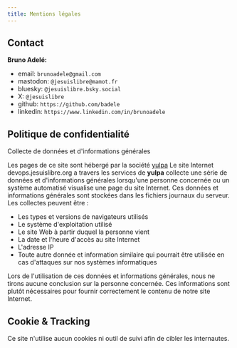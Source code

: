 ```yaml
---
title: Mentions légales
---
```


## Contact

**Bruno Adelé:**

- email: `brunoadele@gmail.com`
- mastodon: `@jesuislibre@mamot.fr`
- bluesky: `@jesuislibre.bsky.social`
- X: `@jesuislibre`
- github: `https://github.com/badele`
- linkedin: `https://www.linkedin.com/in/brunoadele`

## Politique de confidentialité

Collecte de données et d'informations générales

Les pages de ce site sont hébergé par la société [yulpa](https://yulpa.io/) Le
site Internet devops.jesuislibre.org a travers les services de **yulpa**
collecte une série de données et d'informations générales lorsqu'une personne
concernée ou un système automatisé visualise une page du site Internet. Ces
données et informations générales sont stockées dans les fichiers journaux du
serveur. Les collectes peuvent être :

- Les types et versions de navigateurs utilisés
- Le système d'exploitation utilisé
- Le site Web à partir duquel la personne vient
- La date et l'heure d'accès au site Internet
- L'adresse IP
- Toute autre donnée et information similaire qui pourrait être utilisée en cas
  d'attaques sur nos systèmes informatiques

Lors de l'utilisation de ces données et informations générales, nous ne tirons
aucune conclusion sur la personne concernée. Ces informations sont plutôt
nécessaires pour fournir correctement le contenu de notre site Internet.

## Cookie & Tracking

Ce site n'utilise aucun cookies ni outil de suivi afin de cibler les
internautes.
